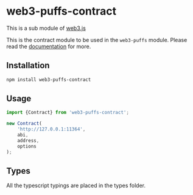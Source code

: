 # web3-puffs-contract

This is a sub module of [web3.js][repo]

This is the contract module to be used in the `web3-puffs` module.
Please read the [documentation][docs] for more.

## Installation

```bash
npm install web3-puffs-contract
```

## Usage

```js
import {Contract} from 'web3-puffs-contract';

new Contract(
    'http://127.0.0.1:11364',
    abi,
    address,
    options
);
```

## Types 

All the typescript typings are placed in the types folder. 

[docs]: http://web3js.readthedocs.io/en/1.0/
[repo]: https://github.com/puffscoin/web3.js
